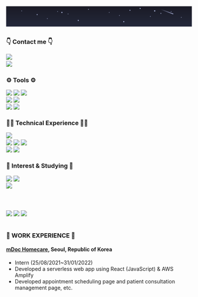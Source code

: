 <div>

# <img src="./typing.svg" width="750" alt="Typing SVG" />


### 👇 Contact me 👇
<a href="mailto:seojang0510@gmail.com"><img src="https://img.shields.io/badge/seojang0510@gmail.com-7B3B47?style=for-the-badge&logo=Gmail&logoColor=white"/></a></br>
<a href="mailto:seojang980510@naver.com"><img src="https://img.shields.io/badge/seojang980510@naver.com-4F6735?style=for-the-badge&logo=Naver&logoColor=white"/></a>

### ⚙️ Tools ⚙️
<!-- IDE -->
<img src="https://img.shields.io/badge/intellijidea-5D4D7B?style=flat&logo=IntelliJ IDEA&logoColor=white"/>
<img src="https://img.shields.io/badge/Eclipse IDE-3D517B?style=flat&logo=Eclipse IDE&logoColor=white"/> 
<img src="https://img.shields.io/badge/Visual Studio Code-3E677F?style=flat&logo=Visual Studio Code&logoColor=white"/> 
<br/> 
<!--Version Control & Project Management --> 
<img src="https://img.shields.io/badge/Git-7B3B47?style=flat&logo=git&logoColor=white"/> 
<img src="https://img.shields.io/badge/Jira-3D517B?style=flat&logo=jira&logoColor=white"/> 
<br/> 
<!-- Build Tools --> 
<img src="https://img.shields.io/badge/Gradle-5D4D7B?style=flat&logo=gradle&logoColor=white"/>
<img src="https://img.shields.io/badge/Apache Maven-7B3B47?style=flat&logo=apachemaven&logoColor=white"/>

### 🧑‍💻 Technical Experience 🧑‍💻
<!-- Framework --> 
<img src="https://img.shields.io/badge/Spring Boot-4F6735?style=flat&logo=springboot&logoColor=white"/> 
<br/>
<!-- Databases -->
<img src="https://img.shields.io/badge/mysql-3D517B?style=flat&logo=MySQL&logoColor=white"/> 
<img src="https://img.shields.io/badge/MariaDB-3E677F?style=flat&logo=MariaDB&logoColor=white"/> 
<img src="https://img.shields.io/badge/PostgreSQL-5D4D7B?style=flat&logo=postgresql&logoColor=white"/>
<br/> 
<!-- Cache & Message Queue -->
<img src="https://img.shields.io/badge/Redis-7B3B47?style=flat&logo=Redis&logoColor=white"/> 
<img src="https://img.shields.io/badge/RabbitMQ-7F4F32?style=flat&logo=rabbitmq&logoColor=white"/>

### 🌱 Interest & Studying 🌱
<!-- Spring Ecosystem --> 
<img src="https://img.shields.io/badge/Spring Cloud-4F6735?style=flat&logo=spring&logoColor=white"/> 
<img src="https://img.shields.io/badge/Spring WebFlux-4F6735?style=flat&logo=spring&logoColor=white"/>
<br/>
<!-- Message Streaming --> 
<img src="https://img.shields.io/badge/Apache Kafka-1a1b26?style=flat&logo=apachekafka&logoColor=white"/>
<br/>

#

<br/>

<!-- 통계와 생산적인 시간대 -->
<div>
<!-- GitHub 통계 -->
  <picture>
    <source 
      srcset="http://github-profile-summary-cards.vercel.app/api/cards/stats?username=Seo-Jangwon&theme=tokyonight"
      media="(prefers-color-scheme: dark)"
    />
    <source
      srcset="http://github-profile-summary-cards.vercel.app/api/cards/stats?username=Seo-Jangwon&theme=default"
      media="(prefers-color-scheme: light), (prefers-color-scheme: no-preference)"
    />
    <img width="250" src="http://github-profile-summary-cards.vercel.app/api/cards/stats?username=Seo-Jangwon&theme=tokyonight" />
  </picture>
  
  <!-- 언어 통계 -->
  <picture>
    <source 
      srcset="http://github-profile-summary-cards.vercel.app/api/cards/most-commit-language?username=Seo-Jangwon&theme=tokyonight"
      media="(prefers-color-scheme: dark)"
    />
    <source
      srcset="http://github-profile-summary-cards.vercel.app/api/cards/most-commit-language?username=Seo-Jangwon&theme=default"
      media="(prefers-color-scheme: light), (prefers-color-scheme: no-preference)"
    />
    <img width="250" src="http://github-profile-summary-cards.vercel.app/api/cards/most-commit-language?username=Seo-Jangwon&theme=tokyonight" />
  </picture>

  <!-- 활동 시간 -->
  <picture>
    <source 
      srcset="http://github-profile-summary-cards.vercel.app/api/cards/productive-time?username=Seo-Jangwon&theme=tokyonight&utcOffset=9"
      media="(prefers-color-scheme: dark)"
    />
    <source
      srcset="http://github-profile-summary-cards.vercel.app/api/cards/productive-time?username=Seo-Jangwon&theme=default&utcOffset=9"
      media="(prefers-color-scheme: light), (prefers-color-scheme: no-preference)"
    />
    <img width="250" src="http://github-profile-summary-cards.vercel.app/api/cards/productive-time?username=Seo-Jangwon&theme=tokyonight&utcOffset=9" />
  </picture>
</div>
</div>

#

### 💼 WORK EXPERIENCE 💼

#### [mDoc Homecare](https://m-doc.io/), Seoul, Republic of Korea
* Intern (25/08/2021~31/01/2022)
* Developed a serverless web app using React (JavaScript) & AWS Amplify
* Developed appointment scheduling page and patient consultation management page, etc.


<!--
<section>
  
## EDUCATION

### Yonsei University WonJu campus, WonJu, Republic of Korea

* Major in Computer Science (02/2017 ~ 02/2024)

* Overall GPA: 3.5/4.3 (3.71/4.5)

### SSAFY 11th
  
* Java Track (01/2024~ 12/2024)

</section>
   
<section>
  
   ## Certificates

   * SQLD (SQL Developer)
-->
<!--
**lkasjhdf/lkasjhdf** is a ✨ _special_ ✨ repository because its `README.md` (this file) appears on your GitHub profile.

Here are some ideas to get you started:

- 🔭 I’m currently working on ...
- 🌱 I’m currently learning ...
- 👯 I’m looking to collaborate on ...
- 🤔 I’m looking for help with ...
- 💬 Ask me about ...
- 📫 How to reach me: ...
- 😄 Pronouns: ...
- ⚡ Fun fact: ...
-->
